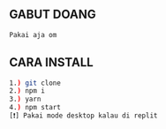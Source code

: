 ## GABUT DOANG
```bash
Pakai aja om
```
## CARA INSTALL
```bash
1.) git clone
2.) npm i
3.) yarn
4.) npm start
[❗] Pakai mode desktop kalau di replit
```


